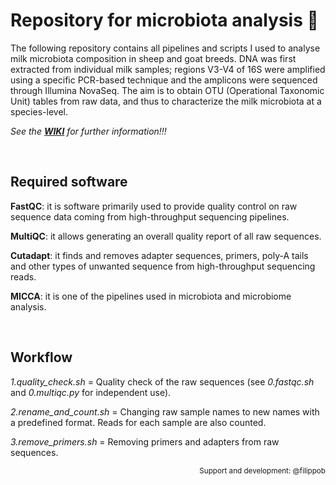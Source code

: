 # Repository for microbiota analysis 🦠
The following repository contains all pipelines and scripts I used to analyse milk microbiota composition in sheep and goat breeds. DNA was first extracted from individual milk samples; regions V3-V4 of 16S were amplified using a specific PCR-based technique and the amplicons were sequenced through Illumina NovaSeq. The aim is to obtain OTU (Operational Taxonomic Unit) tables from raw data, and thus to characterize the milk microbiota at a species-level. 

*See the **[WIKI](https://github.com/gioche96/milk_microbiota/wiki)** for further information!!!*

<br>

## Required software
**FastQC**: it is software primarily used to provide quality control on raw sequence data coming from high-throughput sequencing pipelines. 

**MultiQC**: it allows generating an overall quality report of all raw sequences.

**Cutadapt**: it finds and removes adapter sequences, primers, poly-A tails and other types of unwanted sequence from high-throughput sequencing reads.

**MICCA**: it is one of the pipelines used in microbiota and microbiome analysis. 

<br>

## Workflow
*1.quality_check.sh*  =  Quality check of the raw sequences (see _0.fastqc.sh_ and _0.multiqc.py_ for independent use).

*2.rename_and_count.sh*  =  Changing raw sample names to new names with a predefined format. Reads for each sample are also counted. 

*3.remove_primers.sh*  =  Removing primers and adapters from raw sequences. 

<p align="right">
<sub>Support and development: @filippob<sub>
</p>
